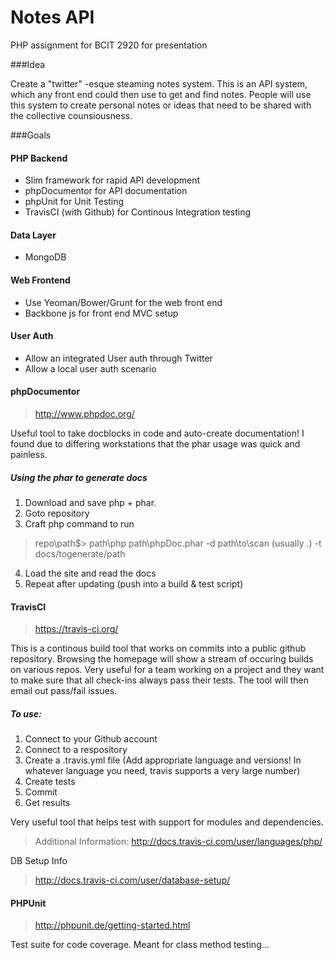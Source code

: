 Notes API
=========

PHP assignment for BCIT 2920 for presentation


###Idea

Create a "twitter" -esque steaming notes system.  This is an API system, which any front end could then use to get and find notes.  People will use this system to create personal notes or ideas that need to be shared with the collective counsiousness.


###Goals

#### PHP Backend
- Slim framework for rapid API development
- phpDocumentor for API documentation
- phpUnit for Unit Testing
- TravisCI (with Github) for Continous Integration testing

#### Data Layer
- MongoDB

#### Web Frontend
- Use Yeoman/Bower/Grunt for the web front end
- Backbone js for front end MVC setup

#### User Auth
- Allow an integrated User auth through Twitter
- Allow a local user auth scenario


#### phpDocumentor
> http://www.phpdoc.org/

Useful tool to take docblocks in code and auto-create documentation!  I found due to differing workstations that the phar usage was quick and painless.

##### Using the phar to generate docs
1. Download and save php + phar.
2. Goto repository
3. Craft php command to run
> repo\path$> path\php path\phpDoc.phar -d path\to\scan (usually .) -t docs/togenerate/path
4. Load the site and read the docs
5. Repeat after updating (push into a build & test script)


#### TravisCI
> https://travis-ci.org/

This is a continous build tool that works on commits into a public github repository.  Browsing the homepage will show a stream of occuring builds on various repos.  Very useful for a team working on a project and they want to make sure that all check-ins always pass their tests.  The tool will then email out pass/fail issues.  

##### To use:
1. Connect to your Github account
2. Connect to a respository
3. Create a .travis.yml file (Add appropriate language and versions!  In whatever language you need, travis supports a very large number)
4. Create tests
5. Commit
6. Get results

Very useful tool that helps test with support for modules and dependencies.
> Additional Information: http://docs.travis-ci.com/user/languages/php/

DB Setup Info
> http://docs.travis-ci.com/user/database-setup/

#### PHPUnit
> http://phpunit.de/getting-started.html

Test suite for code coverage.  Meant for class method testing...